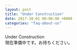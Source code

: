 ```yaml
---
layout: post
title: "Under Construction"
date: 2017-10-01 00:00:00 +0000
categories: "faq-about-us"
---
```

Under Construction<br>
現在準備中です。お待ちください。
